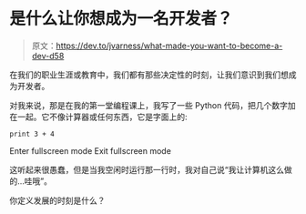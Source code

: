 # 是什么让你想成为一名开发者？

> 原文：<https://dev.to/jvarness/what-made-you-want-to-become-a-dev-d58>

在我们的职业生涯或教育中，我们都有那些决定性的时刻，让我们意识到我们想成为开发者。

对我来说，那是在我的第一堂编程课上，我写了一些 Python 代码，把几个数字加在一起。它不像计算器或任何东西，它是字面上的:

```
print 3 + 4 
```

Enter fullscreen mode Exit fullscreen mode

这听起来很愚蠢，但是当我空闲时运行那一行时，我对自己说“我让计算机这么做的...哇哦”。

你定义发展的时刻是什么？